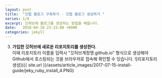 ```yaml
---
layout: post
title:  "깃헙 블로그 구축하기 - 깃헙 블로그 생성하기 "
series: 1/4
excerpt: 깃허브에 블로그를 생성하는 방법을 배웁니다.
date:   2018-04-10 23:15:00 +0900
categories: jekyll
---
```

3. **가입한 깃허브에 새로운 리포지토리를 생성한다.**<br/> 이때 리포지토리 이름을 입력시 "깃허브계정명.github.io" 형식으로 생성해야 Github에서 호스팅되는 것을 브라우저로 접속해 확인할 수 있습니다.
![리포지토리 생성]({{ site.url }}/assets/article_images/2017-07-15-install-guide/jeky_ruby_install_4.PNG) 